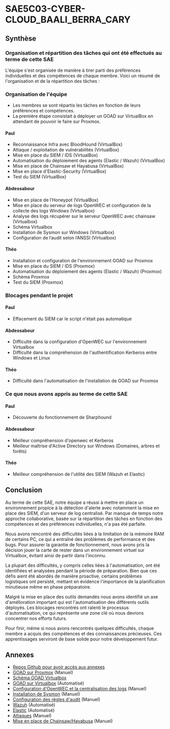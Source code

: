 # SAE5C03-CYBER-CLOUD_BAALI_BERRA_CARY

## Synthèse

### Organisation et répartition des tâches qui ont été effectués au terme de cette SAE

L'équipe s'est organisée de manière à tirer parti des préférences individuelles et des compétences de chaque membre. Voici un résumé de l'organisation et de la répartition des tâches :

### Organisation de l'équipe

- Les membres se sont répartis les tâches en fonction de leurs préférences et compétences.
- La première étape consistait à déployer un GOAD sur VirtualBox en attendant de pouvoir le faire sur Proxmox.

#### Paul

- Reconnaissance Infra avec BloodHound (VirtualBox)
- Attaque / exploitation de vulnérabilités (VirtualBox)
- Mise en place du SIEM / IDS (VirtualBox)
- Automatisation du déploiement des agents (Elastic / Wazuh) (VirtualBox)
- Mise en place de Chainsaw et Hayabusa (VirtualBox)
- Mise en place d'Elastic-Security (VirtualBox)
- Test du SIEM (VirtualBox)

#### Abdessabour

- Mise en place de l’Honeypot (VirtualBox)
- Mise en place du serveur de logs OpenWEC et configuration de la collecte des logs Windows (Virtualbox)
- Analyse des logs récupérer sur le serveur OpenWEC avec chainsaw (Virtualbox)
- Schéma Virtualbox
- Installation de Sysmon sur Windows (Virtualbox)
- Configuration de l’audit selon l’ANSSI (Virtualbox)

#### Théo

- Installation et configuration de l'environnement GOAD sur Proxmox
- Mise en place du SIEM / IDS (Proxmox)
- Automatisation du déploiement des agents (Elastic / Wazuh) (Proxmox)
- Schéma Proxmox
- Test du SIEM (Proxmox)

### Blocages pendant le projet

#### Paul

- Effacement du SIEM car le script n'était pas automatique

#### Abdessabour

- Difficulté dans la configuration d'OpenWEC sur l'environnement Virtualbox
- Difficulté dans la compréhension de l'authentification Kerberos entre Windows et Linux

#### Théo

- Difficulté dans l'automatisation de l'installation de GOAD sur Proxmox

### Ce que nous avons appris au terme de cette SAE

#### Paul

- Découverte du fonctionnement de Sharphound

#### Abdessabour

- Meilleur compréhension d'openwec et Kerberos
- Meilleur maîtrise d'Active Directory sur Windows (Domaines, arbres et forêts)

#### Théo

- Meilleur compréhension de l'utilité des SIEM (Wazuh et Elastic)

## Conclusion

Au terme de cette SAE, notre équipe a réussi à mettre en place un environnement propice à la détection d'alerte avec notamment la mise en place des SIEM, d'un serveur de log centralisé. Par manque de temps notre approche collaborative, basée sur la répartition des tâches en fonction des compétences et des préférences individuelles, n'a pas été parfaite.

Nous avons rencontré des difficultés liées à la limitation de la mémoire RAM de certains PC, ce qui a entraîné des problèmes de performance et des bugs. Pour assurer la garantie de fonctionnement, nous avons pris la décision jouer la carte de rester dans un environnement virtuel sur Virtualbox, évitant ainsi de partir dans l'inconnu.

La plupart des difficultés, y compris celles liées à l'automatisation, ont été identifiées et analysées pendant la période de préparation. Bien que ces défis aient été abordés de manière proactive, certains problèmes logistiques ont persisté, mettant en évidence l'importance de la planification minutieuse même en phase préparatoire.

Malgré la mise en place des outils demandés nous avons identifié un axe d'amélioration important qui est l'automatisation des différents outils déployés. Les blocages rencontrés ont ralenti le processus d'automatisation, ce qui représente une zone clé où nous devrons concentrer nos efforts futurs.

Pour finir, même si nous avons rencontrés quelques difficultés, chaque membre a acquis des compétences et des connaissances précieuses. Ces apprentissages serviront de base solide pour notre développement futur.

## Annexes

- [Repos Github pour avoir accès aux annexes](https://github.com/Abdessabourbaali/SAE5C03-CYBER-CLOUD_BAALI_BERRA_CARY)
- [GOAD sur Proxmox](https://github.com/Abdessabourbaali/SAE5C03-CYBER-CLOUD_BAALI_BERRA_CARY/blob/main/Compte-Rendu/SAE5C03-BAALI-BERRA-CARY-Compte-Rendu-Technique.pdf) (Manuel)
- [Schéma GOAD Virtualbox](https://github.com/Abdessabourbaali/SAE5C03-CYBER-CLOUD_BAALI_BERRA_CARY/blob/main/schéma_environnement/GOAD_on_Virtualbox.png)
- [GOAD sur Virtualbox](https://github.com/Abdessabourbaali/SAE5C03-CYBER-CLOUD_BAALI_BERRA_CARY/blob/main/Compte-Rendu/SAE5C03-BAALI-BERRA-CARY-Compte-Rendu-Technique.pdf) (Automatisé)
- [Configuration d'OpenWEC et la centralisation des logs](https://github.com/Abdessabourbaali/SAE5C03-CYBER-CLOUD_BAALI_BERRA_CARY/blob/main/Compte-Rendu/manual_install_openwec.md) (Manuel)
- [Installation de Sysmon](https://github.com/Abdessabourbaali/SAE5C03-CYBER-CLOUD_BAALI_BERRA_CARY/blob/main/Compte-Rendu/manual_install_sysmon.md) (Manuel)
- [Configuration des règles d'audit](https://github.com/Abdessabourbaali/SAE5C03-CYBER-CLOUD_BAALI_BERRA_CARY/blob/main/Compte-Rendu/manual_install_openwec.md) (Manuel)
- [Wazuh](https://github.com/Abdessabourbaali/SAE5C03-CYBER-CLOUD_BAALI_BERRA_CARY/blob/main/Compte-Rendu/SAE5C03-BAALI-BERRA-CARY-Compte-Rendu-Technique.pdf) (Automatisé)
- [Elastic](https://github.com/Abdessabourbaali/SAE5C03-CYBER-CLOUD_BAALI_BERRA_CARY/blob/main/Compte-Rendu/SAE5C03-BAALI-BERRA-CARY-Compte-Rendu-Technique.pdf) (Automatisé)
- [Attaques](https://github.com/Abdessabourbaali/SAE5C03-CYBER-CLOUD_BAALI_BERRA_CARY/blob/main/Compte-Rendu/SAE5C03-BAALI-BERRA-CARY-Compte-Rendu-Technique.pdf) (Manuel)
- [Mise en place de Chainsaw/Hayabusa](https://github.com/Abdessabourbaali/SAE5C03-CYBER-CLOUD_BAALI_BERRA_CARY/blob/main/Compte-Rendu/SAE5C03-BAALI-BERRA-CARY-Compte-Rendu-Technique.pdf) (Manuel)
